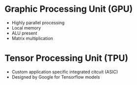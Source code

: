 # Graphic Processing Unit (GPU)
- Highly parallel processing
- Local memory
- ALU present
- Matrix multiplication

# Tensor Processing Unit (TPU)
- Custom application specific integrated citcuit (ASIC)
- Designed by Google for Tensorflow models
